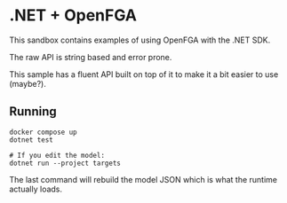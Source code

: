 # .NET + OpenFGA

This sandbox contains examples of using OpenFGA with the .NET SDK.

The raw API is string based and error prone.

This sample has a fluent API built on top of it to make it a bit easier to use (maybe?).

## Running

```shell
docker compose up
dotnet test

# If you edit the model:
dotnet run --project targets
```

The last command will rebuild the model JSON which is what the runtime actually loads.
